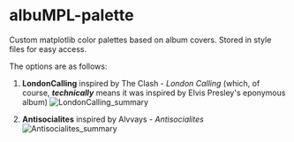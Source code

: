 # albuMPL-palette
Custom matplotlib color palettes based on album covers. Stored in style files for easy access.

The options are as follows:
1. __LondonCalling__ inspired by The Clash - _London Calling_ (which, of course, ***technically*** means it was inspired by Elvis Presley's eponymous album)
![LondonCalling_summary](https://user-images.githubusercontent.com/29441772/149674376-6a05f064-b5d5-4251-9358-295611c4bb5a.png)

2. __Antisocialites__ inspired by Alvvays - _Antisocialites_
![Antisocialites_summary](https://user-images.githubusercontent.com/29441772/149674382-3fd0eef3-a4bd-4c36-abb3-0f903db5cb39.png)

